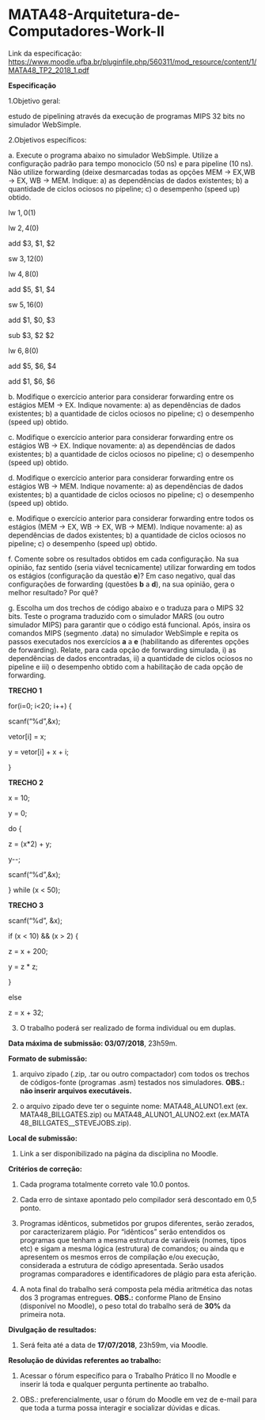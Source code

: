# MATA48-Arquitetura-de-Computadores-Work-II

Link da especificação: https://www.moodle.ufba.br/pluginfile.php/560311/mod_resource/content/1/MATA48_TP2_2018_1.pdf

**Especificação**

1.Objetivo geral: 

estudo de pipelining através da execução de programas MIPS 32 bits no simulador WebSimple.

2.Objetivos específicos:

a. Execute  o  programa  abaixo  no  simulador  WebSimple.  Utilize  a configuração padrão para tempo monociclo (50 ns) e para pipeline (10 ns). Não utilize forwarding (deixe desmarcadas todas as opções MEM → EX,WB  →  EX,  WB  →  MEM.  Indique:  a)  as  dependências  de  dados existentes;  b)  a  quantidade  de  ciclos  ociosos  no  pipeline;  c)  o desempenho (speed up) obtido.

lw  $1, 0($1)

lw  $2, 4($0)

add $3, $1, $2

sw  $3, 12($0)

lw  $4, 8($0)

add $5, $1, $4

sw  $5,16($0)

add $1, $0, $3

sub $3, $2 $2

lw  $6, 8($0)

add $5, $6, $4

add $1, $6, $6

b. Modifique  o  exercício  anterior  para  considerar forwarding entre  os estágios MEM → EX. Indique novamente: a) as dependências de dados existentes;  b)  a  quantidade  de  ciclos  ociosos  no  pipeline;  c)  o desempenho (speed up) obtido.

c. Modifique  o  exercício  anterior  para  considerar forwarding entre  os estágios WB → EX. Indique novamente: a) as dependências de dados existentes;  b)  a  quantidade  de  ciclos  ociosos  no  pipeline;  c) o desempenho (speed up) obtido.

d. Modifique  o  exercício  anterior  para  considerar forwarding entre  os estágios WB → MEM. Indique novamente: a) as dependências de dados existentes;  b)  a  quantidade  de  ciclos  ociosos  no  pipeline;  c)  o desempenho (speed up) obtido.

e. Modifique o exercício anterior para considerar forwarding entre todos os estágios (MEM → EX, WB → EX, WB → MEM). Indique novamente: a) as dependências de dados existentes; b) a quantidade de ciclos ociosos no pipeline; c) o desempenho (speed up) obtido.

f. Comente  sobre  os  resultados  obtidos  em  cada  configuração.  Na  sua opinião,  faz  sentido  (seria  viável  tecnicamente) utilizar forwarding em todos os estágios (configuração da questão **e**)? Em caso negativo, qual das configurações de forwarding (questões **b** a **d**), na sua opinião, gera o melhor resultado? Por quê?

g. Escolha um dos trechos de código abaixo e o traduza para o MIPS 32 bits. Teste o programa traduzido com o simulador MARS (ou outro simulador MIPS) para garantir que o código está funcional. Após, insira os comandos MIPS  (segmento  .data)  no  simulador
WebSimple  e  repita  os  passos executados  nos  exercícios **a** a **e** (habilitando  as  diferentes  opções  de forwarding). Relate,  para  cada  opção  de  forwarding  simulada, i) as dependências de dados encontradas, ii) a quantidade de ciclos ociosos no pipeline e iii) o desempenho obtido com a habilitação de cada opção de forwarding.

**TRECHO 1**

for(i=0; i<20; i++) {

  scanf(“%d”,&x);
  
  vetor[i] = x;
  
  y = vetor[i] + x + i;
  
}

**TRECHO 2**

x = 10;

y = 0;

do {

  z = (x*2) + y;
  
  y--;
  
  scanf(“%d”,&x);
  
} while (x < 50);

**TRECHO 3**

scanf(“%d”, &x);

if (x < 10) && (x > 2) {

  z = x + 200;
  
  y = z * z;
  
}

else 

  z = x + 32;

3. O trabalho poderá ser realizado de forma individual ou em duplas.

**Data máxima de submissão: 03/07/2018**, 23h59m.

**Formato de submissão:**

1. arquivo zipado (.zip, .tar ou outro compactador) com todos os trechos de códigos-fonte (programas .asm) testados nos simuladores. **OBS.: não inserir arquivos executáveis.**

2. o arquivo zipado deve ter o seguinte nome: MATA48_ALUNO1.ext (ex. MATA48_BILLGATES.zip) ou MATA48_ALUNO1_ALUNO2.ext (ex.MATA
48_BILLGATES__STEVEJOBS.zip).

**Local de submissão:**

1. Link a ser disponibilizado na página da disciplina no Moodle.

**Critérios de correção:**

1. Cada programa totalmente correto vale 10.0 pontos.

2. Cada erro de sintaxe apontado pelo compilador será descontado em 0,5 ponto.

3. Programas  idênticos,  submetidos  por  grupos  diferentes,  serão  zerados,  por caracterizarem  plágio.  Por  “idênticos” serão  entendidos  os  programas  que tenham a mesma estrutura de variáveis (nomes, tipos etc) e sigam a mesma lógica (estrutura) de comandos; ou ainda qu e apresentem os mesmos erros de compilação  e/ou  execução,  considerada  a  estrutura  de  código apresentada. Serão usados programas comparadores e identificadores de plágio para esta aferição.

4. A nota final do trabalho será composta pela média aritmética das notas dos 3 programas entregues. **OBS.:** conforme Plano de Ensino (disponível no Moodle), o peso total do trabalho será de **30%** da primeira nota.

**Divulgação de resultados:**

1. Será feita até a data de **17/07/2018**, 23h59m, via Moodle.

**Resolução de dúvidas referentes ao trabalho:**

1. Acessar o fórum específico para o Trabalho Prático II no Moodle e inserir lá toda e qualquer pergunta pertinente ao trabalho. 

2. OBS.: preferencialmente, usar o fórum do Moodle em vez de e-mail para que toda a turma possa interagir e socializar dúvidas e dicas.
